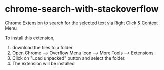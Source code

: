 # chrome-search-with-stackoverflow
Chrome Extension to search for the selected text via Right Click &amp; Context Menu

To install this extension, 
1) download the files to a folder
2) Open Chrome --> Overflow Menu Icon --> More Tools --> Extensions
3) Click on "Load unpacked" button and select the folder.
4) The extension will be installed
